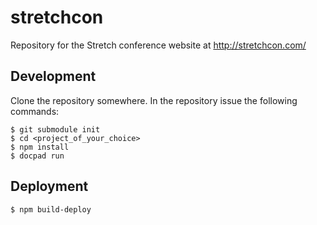 stretchcon
==========

Repository for the Stretch conference website at http://stretchcon.com/

## Development

Clone the repository somewhere. In the repository issue the following commands:

    $ git submodule init
    $ cd <project_of_your_choice>
    $ npm install
    $ docpad run

## Deployment

    $ npm build-deploy
